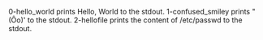 0-hello_world prints Hello, World to the stdout.
1-confused_smiley prints "(Ôo)' to the stdout.
2-hellofile prints the content of /etc/passwd to the stdout.
